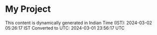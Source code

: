 # My Project

This content is dynamically generated in Indian Time (IST): 2024-03-02 05:26:17 IST
Converted to UTC: 2024-03-01 23:56:17 UTC

